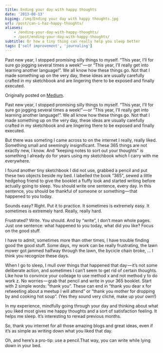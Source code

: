 ```yaml
---
title: Ending your day with happy thoughts
date: '2013-08-13'
bigimg: /img/Ending your day with happy thoughts.jpg
url: /post/can-i-haz-happy-thoughts/
aliases:
    - /ending-your-day-with-happy-thoughts/
    - /post/ending-your-day-with-happy-thoughts/
subtitle: Or how a tiny thing can really help you sleep better
tags: ['self improvement', 'journaling']
---
```

<div class="summary">
Past new year, I stopped promising silly things to myself. “This year, I’ll for sure go jogging several times a week!” — or “This year, I’ll really get into learning another language!”. We all know how these things go. Not that I made something up on the very day, these ideas are usually carefully crafted in my sketchbook and are lingering there to be exposed and finally executed.
</div>

Originally posted on [Medium](https://medium.com/writers-on-writing/6a9dbf4d8212).

Past new year, I stopped promising silly things to myself. “This year, I’ll for sure go jogging several times a week!” — or “This year, I’ll really get into learning another language!”. We all know how these things go. Not that I made something up on the very day, these ideas are usually carefully crafted in my sketchbook and are lingering there to be exposed and finally executed.

But there was someting I came across to on the internet I really, really liked. Something small and seemingly insignificant. These 365 things are not exactly new, I know. And “keeping notes to sort out your thoughts” is something I already do for years using my sketchbook which I carry with me everywhere.

I found another tiny sketchbook I did not use, grabbed a pencil and put these two objects beside my bed. I labelled the book “365", sewed a little hedgehog friend to give the booklet a fluffy look and started writing before actually going to sleep. You should write one sentence, every day. In this sentence, you should be thankful of someone or something — that happened to you today.

Sounds easy? Right. Put it to practice. It sometimes is extremely easy. It sometimes is extremely hard. Really, really hard.

Frustrated? Write.
You should. And by “write”, I don’t mean whole pages. Just one sentence: what happened to you today, what did you like? Focus on the good stuff.

I have to admit, sometimes more than other times, I have trouble finding good the good stuff. Some days, my work can be really frustrating, the lawn mower got jammed halfway through the lawn, the bycicle chain broke, … I think you recognize these days.

When I go to sleep, I mull over things that happened that day — it’s not some deliberate action, and sometimes I can’t seem to get rid of certain thoughts. Like how to convince your colleage to use method x and not method y to do work z.
No worries — grab that pencil and write in your 365 booklet. Start with 2 simple words: “thank you”. These can end in “thank you dear x for retweeting about a meetup I will attend” or “thank you mother for dropping by and cooking hot soup”. (Yes they sound very cliché, make up your own!)

In my experience, mindfully going through your day and thinking about what you liked most gives me happy thoughts and a sort of satisfaction feeling. It helps me sleep. It’s interesting to reread previous months.

So, thank you internet for all those amazing blogs and great ideas, even if it’s as simple as writing down what you liked that day.

Oh, and here’s a pro-tip: use a pencil.That way, you can write while lying down in your bed.